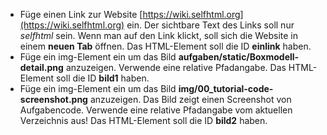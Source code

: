 - Füge einen Link zur Website [https://wiki.selfhtml.org](https://wiki.selfhtml.org) ein. Der sichtbare Text des Links soll nur *selfhtml* sein. Wenn man auf den Link klickt, soll sich die Website in einem **neuen Tab** öffnen. Das HTML-Element soll die ID **einlink** haben.
- Füge ein img-Element ein um das Bild **aufgaben/static/Boxmodell-detail.png** anzuzeigen. Verwende eine relative Pfadangabe. Das HTML-Element soll die ID **bild1** haben.
- Füge ein img-Element ein um das Bild **img/00_tutorial-code-screenshot.png** anzuzeigen. Das Bild zeigt einen Screenshot von Aufgabencode. Verwende eine relative Pfadangabe vom aktuellen Verzeichnis aus! Das HTML-Element soll die ID **bild2** haben.
